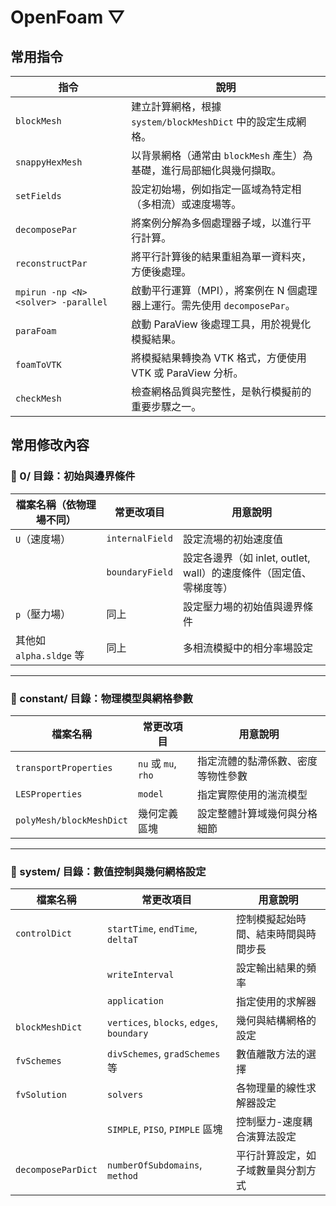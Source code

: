 # OpenFoam ▽
## 常用指令

| 指令         | 說明                                                                 |
|--------------|----------------------------------------------------------------------|
| `blockMesh`  | 建立計算網格，根據 `system/blockMeshDict` 中的設定生成網格。            |
| `snappyHexMesh` | 以背景網格（通常由 `blockMesh` 產生）為基礎，進行局部細化與幾何擷取。     |
| `setFields`  | 設定初始場，例如指定一區域為特定相（多相流）或速度場等。                   |
| `decomposePar` | 將案例分解為多個處理器子域，以進行平行計算。                           |
| `reconstructPar` | 將平行計算後的結果重組為單一資料夾，方便後處理。                     |
| `mpirun -np <N> <solver> -parallel`   | 啟動平行運算（MPI），將案例在 N 個處理器上運行。需先使用 `decomposePar`。|
| `paraFoam`   | 啟動 ParaView 後處理工具，用於視覺化模擬結果。                          |
| `foamToVTK`  | 將模擬結果轉換為 VTK 格式，方便使用 VTK 或 ParaView 分析。                |
| `checkMesh`  | 檢查網格品質與完整性，是執行模擬前的重要步驟之一。                        |

## 常用修改內容

### 📁 0/ 目錄：初始與邊界條件

| 檔案名稱（依物理場不同） | 常更改項目      | 用意說明                                                   |
|--------------------------|-----------------|------------------------------------------------------------|
| `U`（速度場）            | `internalField` | 設定流場的初始速度值                                        |
|                          | `boundaryField` | 設定各邊界（如 inlet, outlet, wall）的速度條件（固定值、零梯度等） |
| `p`（壓力場）            | 同上            | 設定壓力場的初始值與邊界條件                                |
| 其他如 `alpha.sldge` 等  | 同上            | 多相流模擬中的相分率場設定                                  |

---

### 📁 constant/ 目錄：物理模型與網格參數

| 檔案名稱           | 常更改項目         | 用意說明                                                     |
|--------------------|--------------------|--------------------------------------------------------------|
| `transportProperties` | `nu` 或 `mu`, `rho` | 指定流體的黏滯係數、密度等物性參數                           |
| `LESProperties` | `model`          | 指定實際使用的湍流模型        |
| `polyMesh/blockMeshDict` | 幾何定義區塊         | 設定整體計算域幾何與分格細節                                 |

---

### 📁 system/ 目錄：數值控制與幾何網格設定

| 檔案名稱         | 常更改項目           | 用意說明                                                   |
|------------------|----------------------|------------------------------------------------------------|
| `controlDict`    | `startTime`, `endTime`, `deltaT` | 控制模擬起始時間、結束時間與時間步長                   |
|                  | `writeInterval`       | 設定輸出結果的頻率                                        |
|                  | `application`         | 指定使用的求解器                                          |
| `blockMeshDict`  | `vertices`, `blocks`, `edges`, `boundary` | 幾何與結構網格的設定                             |
| `fvSchemes`      | `divSchemes`, `gradSchemes` 等 | 數值離散方法的選擇                                       |
| `fvSolution`     | `solvers`             | 各物理量的線性求解器設定                                  |
|                  | `SIMPLE`, `PISO`, `PIMPLE` 區塊 | 控制壓力-速度耦合演算法設定                              |
| `decomposeParDict` | `numberOfSubdomains`, `method` | 平行計算設定，如子域數量與分割方式                      |



